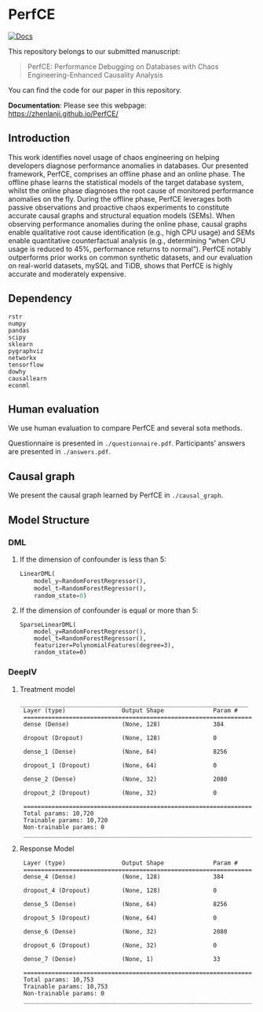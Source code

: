 # PerfCE

[![Docs](https://badgen.net/badge/color/latest/blue?label=Documentation)](https://zhenlanji.github.io/PerfCE/)

This repository belongs to our submitted manuscript:
> PerfCE: Performance Debugging on Databases with Chaos Engineering-Enhanced Causality Analysis

You can find the code for our paper in this repository.

**Documentation**: Please see this webpage: https://zhenlanji.github.io/PerfCE/

## Introduction

This work identifies novel usage of chaos engineering on helping developers diagnose performance anomalies in databases. Our
presented framework, PerfCE, comprises an offline phase and an
online phase. The offline phase learns the statistical models of the
target database system, whilst the online phase diagnoses the root
cause of monitored performance anomalies on the fly. During the offline phase, PerfCE leverages both passive observations and 
proactive chaos experiments to constitute accurate causal graphs and
structural equation models (SEMs). When observing performance
anomalies during the online phase, causal graphs enable qualitative
root cause identification (e.g., high CPU usage) and SEMs enable
quantitative counterfactual analysis (e.g., determining “when CPU
usage is reduced to 45%, performance returns to normal”). PerfCE
notably outperforms prior works on common synthetic datasets,
and our evaluation on real-world datasets, mySQL and TiDB, shows
that PerfCE is highly accurate and moderately expensive.



## Dependency

```
rstr
numpy
pandas
scipy
sklearn
pygraphviz
networkx
tensorflow
dowhy
causallearn
econml
```


## Human evaluation

We use human evaluation to compare PerfCE and several sota methods. 
<!-- Details of human evaluation is presented in `Root Cause Analysis on MySQL(1-7).xlsx` -->
Questionnaire is presented in `./questionnaire.pdf`.
Participants' answers are presented in `./answers.pdf`.
## Causal graph

We present the causal graph learned by PerfCE in `./causal_graph`.
## Model Structure

### DML
1. If the dimension of confounder is less than 5:
    ```python
    LinearDML(
        model_y=RandomForestRegressor(),
        model_t=RandomForestRegressor(),
        random_state=0)
    ```
2. If the dimension of confounder is equal or more than 5:
    ```py3
    SparseLinearDML(
        model_y=RandomForestRegressor(),
        model_t=RandomForestRegressor(),
        featurizer=PolynomialFeatures(degree=3),
        random_state=0)
    ```

### DeepIV
1. Treatment model
   ```
   _________________________________________________________________
    Layer (type)                Output Shape              Param #   
    =================================================================
    dense (Dense)               (None, 128)               384       
                                                                    
    dropout (Dropout)           (None, 128)               0         
                                                                    
    dense_1 (Dense)             (None, 64)                8256      
                                                                    
    dropout_1 (Dropout)         (None, 64)                0         
                                                                    
    dense_2 (Dense)             (None, 32)                2080      
                                                                    
    dropout_2 (Dropout)         (None, 32)                0         
                                                                    
    =================================================================
    Total params: 10,720
    Trainable params: 10,720
    Non-trainable params: 0
    _________________________________________________________________
   ```
2. Response Model
   ```
    Layer (type)                Output Shape              Param #   
    =================================================================
    dense_4 (Dense)             (None, 128)               384       
                                                                    
    dropout_4 (Dropout)         (None, 128)               0         
                                                                    
    dense_5 (Dense)             (None, 64)                8256      
                                                                    
    dropout_5 (Dropout)         (None, 64)                0         
                                                                    
    dense_6 (Dense)             (None, 32)                2080      
                                                                    
    dropout_6 (Dropout)         (None, 32)                0         
                                                                    
    dense_7 (Dense)             (None, 1)                 33        
                                                                    
    =================================================================
    Total params: 10,753
    Trainable params: 10,753
    Non-trainable params: 0
    _________________________________________________________________
   ```